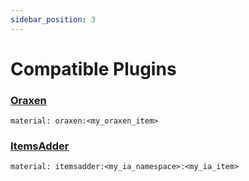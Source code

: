 ```yaml
---
sidebar_position: 3
---
```


# Compatible Plugins

### [Oraxen](https://www.spigotmc.org/resources/%E2%80%8D✅-25-☄%EF%B8%8F-oraxen-add-items-blocks-armors-hats-food-furnitures-plants-and-gui.72448/)

`material: oraxen:<my_oraxen_item>`

### [ItemsAdder](https://www.spigotmc.org/resources/✨itemsadder⭐custom-items-armors-hud-gui-mobs-emoji-blocks-wings-hats-liquids.73355/)

`material: itemsadder:<my_ia_namespace>:<my_ia_item>`